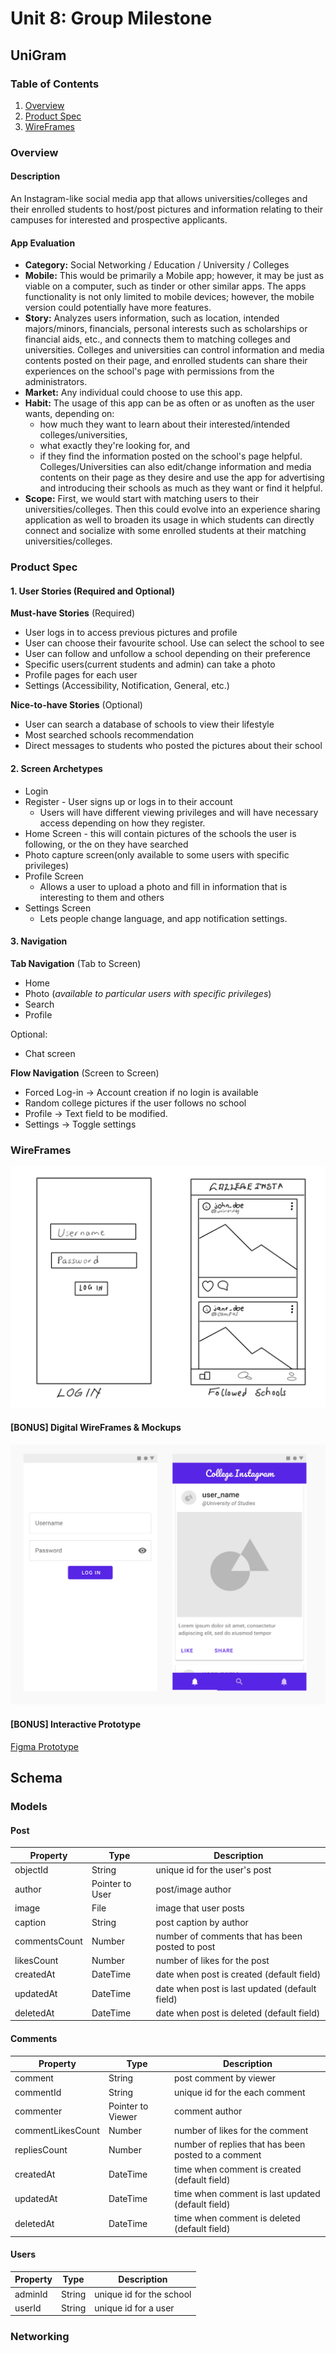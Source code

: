 # Unit 8: Group Milestone

## UniGram

### Table of Contents

1. [Overview](#Overview)
1. [Product Spec](#Product-Spec)
1. [WireFrames](#WireFrames)

### Overview

#### Description

An Instagram-like social media app that allows universities/colleges and their enrolled students to host/post pictures and information relating to their campuses for
interested and prospective applicants.

#### App Evaluation

- **Category:** Social Networking / Education / University / Colleges
- **Mobile:** This would be primarily a Mobile app; however, it may be just as viable on a computer, such as tinder or other similar apps. The apps functionality is not only limited to mobile devices; however, the mobile version could potentially have more features.
- **Story:** Analyzes users information, such as location, intended majors/minors, financials, personal interests such as scholarships or financial aids, etc., and connects them to matching colleges and universities. Colleges and universities can control information and media contents posted on their page, and enrolled students can share their experiences on the school's page with permissions from the administrators.
- **Market:** Any individual could choose to use this app.
- **Habit:** The usage of this app can be as often or as unoften as the user wants, depending on:
  - how much they want to learn about their interested/intended colleges/universities,
  - what exactly they're looking for, and
  - if they find the information posted on the school's page helpful. Colleges/Universities can also edit/change information and media contents on their page as they desire and use the app for advertising and introducing their schools as much as they want or find it helpful.
- **Scope:** First, we would start with matching users to their universities/colleges. Then this could evolve into an experience sharing application as well to broaden its usage in which students can directly connect and socialize with some enrolled students at their matching universities/colleges.

### Product Spec

#### 1. User Stories (Required and Optional)

**Must-have Stories** (Required)

- User logs in to access previous pictures and profile
- User can choose their favourite school. Use can select the school to see
- User can follow and unfollow a school depending on their preference
- Specific users(current students and admin) can take a photo
- Profile pages for each user
- Settings (Accessibility, Notification, General, etc.)

**Nice-to-have Stories** (Optional)

- User can search a database of schools to view their lifestyle
- Most searched schools recommendation
- Direct messages to students who posted the pictures about their school

#### 2. Screen Archetypes

- Login
- Register - User signs up or logs in to their account
  - Users will have different viewing privileges and will have necessary access depending on how they register.
- Home Screen - this will contain pictures of the schools the user is following, or the on they have searched
- Photo capture screen(only available to some users with specific privileges)
- Profile Screen
  - Allows a user to upload a photo and fill in information that is interesting to them and others
- Settings Screen
  - Lets people change language, and app notification settings.

#### 3. Navigation

**Tab Navigation** (Tab to Screen)

- Home
- Photo (_available to particular users with specific privileges_)
- Search
- Profile

Optional:

- Chat screen

**Flow Navigation** (Screen to Screen)

- Forced Log-in -> Account creation if no login is available
- Random college pictures if the user follows no school
- Profile -> Text field to be modified.
- Settings -> Toggle settings

### WireFrames

![WireFrame image](./wire_frame.jpg)

#### [BONUS] Digital WireFrames & Mockups

![Digital WireFrame image](./digital_wire_frame.png)

#### [BONUS] Interactive Prototype

[Figma Prototype](https://www.figma.com/proto/6mE6wzLmnza2c3u9735k1M/UniInsta?node-id=14%3A1&scaling=min-zoom)
## Schema 
### Models
#### Post

   | Property      | Type     | Description |
   | ------------- | -------- | ------------|
   | objectId      | String   | unique id for the user's post |
   | author        | Pointer to User| post/image author |
   | image         | File     | image that user posts |
   | caption       | String   | post caption by author |
   | commentsCount | Number   | number of comments that has been posted to post |
   | likesCount    | Number   | number of likes for the post |
   | createdAt     | DateTime | date when post is created (default field) |
   | updatedAt     | DateTime | date when post is last updated (default field) |
   | deletedAt     | DateTime | date when post is deleted (default field) |
   
   #### Comments
   | Property      | Type     | Description |
   | ------------- | -------- | ------------|
   | comment       | String   | post comment by viewer |
   | commentId     | String   | unique id for the each comment |
   | commenter     | Pointer to Viewer| comment author |
   | commentLikesCount    | Number   | number of likes for the comment |
   | repliesCount | Number   | number of replies that has been posted to a comment |
   | createdAt     | DateTime | time when comment is created (default field) |
   | updatedAt     | DateTime | time when comment is last updated (default field) |
   | deletedAt     | DateTime | time when comment is deleted (default field) |

   #### Users
   | Property      | Type     | Description |
   | ------------- | -------- | ------------|
   | adminId      | String   | unique id for the school |
   | userId       | String   | unique id for a user |


   
   


### Networking
